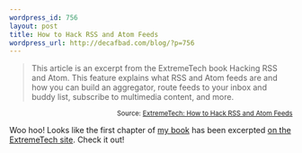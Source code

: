 ```yaml
--- 
wordpress_id: 756
layout: post
title: How to Hack RSS and Atom Feeds
wordpress_url: http://decafbad.com/blog/?p=756
---
```

<blockquote cite="http://www.extremetech.com/article2/0,1697,1878379,00.asp">This article is an excerpt from the ExtremeTech book Hacking RSS and Atom. This feature explains what RSS and Atom feeds are and how you can build an aggregator, route feeds to your inbox and buddy list, subscribe to multimedia content, and more.</blockquote>
<small style="text-align:right; display:block">Source: <a href="http://www.extremetech.com/article2/0,1697,1878379,00.asp">ExtremeTech: How to Hack RSS and Atom Feeds</a></small>

Woo hoo!  Looks like the first chapter of [my book][b] has been excerpted [on the ExtremeTech site][et].  Check it out!

[et]: http://www.extremetech.com/article2/0,1697,1878379,00.asp
[b]: http://www.amazon.com/exec/obidos/ASIN/0764597582/0xdecafbad01-20?creative=327641&amp;camp=14573&amp;link_code=as1 "You know you want a copy!"

<!-- tags: book writing books rss atom syndication -->
